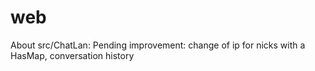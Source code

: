 # web
About src/ChatLan:
      Pending improvement: change of ip for nicks with a HasMap, conversation history 
